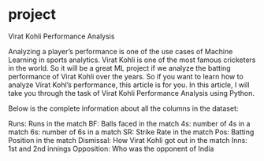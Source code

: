 # project
Virat Kohli Performance Analysis

Analyzing a player’s performance is one of the use cases of Machine Learning in sports analytics. Virat Kohli is one of the most famous cricketers in the world. So it will be a great ML project if we analyze the batting performance of Virat Kohli over the years. So if you want to learn how to analyze Virat Kohl’s performance, this article is for you. In this article, I will take you through the task of Virat Kohli Performance Analysis using Python.

Below is the complete information about all the columns in the dataset:

Runs: Runs in the match
BF: Balls faced in the match
4s: number of 4s in a match
6s: number of 6s in a match
SR: Strike Rate in the match
Pos: Batting Position in the match
Dismissal: How Virat Kohli got out in the match
Inns: 1st and 2nd innings
Opposition: Who was the opponent of India


